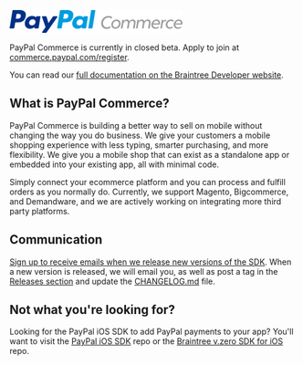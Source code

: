 [![PayPal Commerce](assets/pp_commerce_logo.png)](https://commerce.paypal.com/)

PayPal Commerce is currently in closed beta. Apply to join at [commerce.paypal.com/register](https://commerce.paypal.com/register).

You can read our [full documentation on the Braintree Developer website](https://developers.braintreepayments.com/guides/paypal-commerce-ios/overview).

## What is PayPal Commerce?
PayPal Commerce is building a better way to sell on mobile without changing the way you do business. We give your customers a mobile shopping experience with less typing, smarter purchasing, and more flexibility. We give you a mobile shop that can exist as a standalone app or embedded into your existing app, all with minimal code.

Simply connect your ecommerce platform and you can process and fulfill orders as you normally do. Currently, we support Magento, Bigcommerce, and Demandware, and we are actively working on integrating more third party platforms.

## Communication
[Sign up to receive emails when we release new versions of the SDK](http://eepurl.com/_c1K9). When a new version is released, we will email you, as well as post a tag in the [Releases section](https://github.com/braintree/paypal-commerce-ios/releases) and update the [CHANGELOG.md](https://github.com/braintree/paypal-commerce-ios/blob/master/CHANGELOG.md) file.


## Not what you're looking for?
Looking for the PayPal iOS SDK to add PayPal payments to your app? You'll want to visit the [PayPal iOS SDK](https://github.com/paypal/PayPal-iOS-SDK) repo or the [Braintree v.zero SDK for iOS](https://github.com/braintree/braintree_ios) repo.
